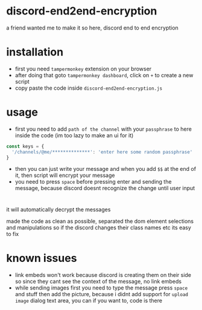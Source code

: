 # discord-end2end-encryption

a friend wanted me to make it so here, discord end to end encryption

# installation 
- first you need `tampermonkey` extension on your browser
- after doing that goto `tampermonkey dashboard`, click on `+` to create a new script
- copy paste the code inside `discord-end2end-encryption.js`

# usage
- first you need to add `path of the channel` with your `passphrase` to here inside the code (im too lazy to make an ui for it)
```js
const keys = {
  '/channels/@me/**************': 'enter here some random passphrase'
}
```
- then you can just write your message and when you add `$$` at the end of it, then script will encrypt your message
- you need to press `space` before pressing enter and sending the message, because discord doesnt recognize the change until user input

#
it will automatically decrypt the messages

made the code as clean as possible, separated the dom element selections and manipulations so if the discord changes their class names etc its easy to fix

# known issues 
- link embeds won't work because discord is creating them on their side so since they cant see the context of the message, no link embeds
- while sending images first you need to type the message press `space` and stuff then add the picture, because i didnt add support for `upload image` dialog text area, you can if you want to, code is there
